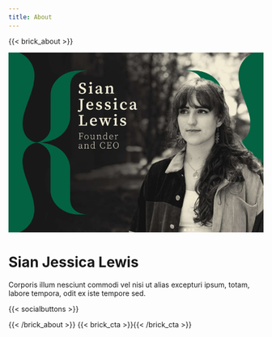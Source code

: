 ```yaml
---
title: About
---
```

{{< brick_about >}}

![](/uploads/photos/aboutphoto.png)

# Sian Jessica Lewis

Corporis illum nesciunt commodi vel nisi ut alias excepturi ipsum, totam, labore tempora, odit ex iste tempore sed. 

{{< socialbuttons >}}

{{< /brick_about >}}
{{< brick_cta >}}{{< /brick_cta >}}